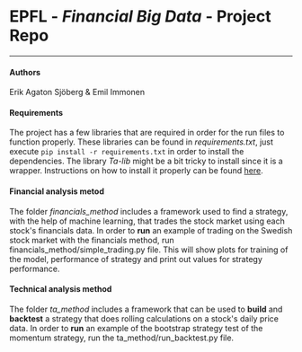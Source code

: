 # EPFL - _Financial Big Data_  - Project Repo
_________________
#### Authors
Erik Agaton Sjöberg  & Emil Immonen

#### Requirements
The project has a few libraries that are required in order for the run files to function properly. These libraries can be found in _requirements.txt_, just execute `pip install -r requirements.txt` in order to install the dependencies. The library _Ta-lib_ might be a bit tricky to install since it is a wrapper. Instructions on how to install it properly can be found [here](https://mrjbq7.github.io/ta-lib/install.html "Ta-lib install instructions"). 

#### Financial analysis metod
The folder _financials_method_ includes a framework used to find a strategy, with the help of machine learning, that trades the stock market using each stock's financials data.
In order to __run__ an example of trading on the Swedish stock market with the financials method, run financials_method/simple_trading.py file. This will show plots for training of the model, performance of strategy and print out values for strategy performance.

#### Technical analysis method
The folder _ta_method_ includes a framework that can be used to __build__ and __backtest__ a strategy that does rolling calculations on a stock's daily price data.
In order to __run__ an example of the bootstrap strategy test of the momentum strategy, run the ta_method/run_backtest.py file.
    
   
